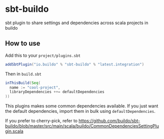 # sbt-buildo
sbt plugin to share settings and dependencies across scala projects in buildo

## How to use
Add this to your `project/plugins.sbt`

```scala
addSbtPlugin("io.buildo" % "sbt-buildo" % "latest.integration")
```

Then in `build.sbt`

```scala
inThisBuild(Seq(
  name := "cool-project",
  libraryDependencies ++= defaultDependencies
))
```

This plugins makes some common dependencies available. If you just want the default dependencies, import them in bulk using `defaultDependencies`.

If you prefer to cherry-pick, refer to https://github.com/buildo/sbt-buildo/blob/master/src/main/scala/buildo/CommonDependenciesSettingPlugin.scala
